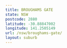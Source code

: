 ```yaml
---
title: BROUGHAMS GATE
state: NSW
postcode: 2880
latitude: -30.88847002
longitude: 141.2505149
url: /nsw/broughams-gate/
layout: suburb
---
```

